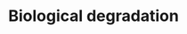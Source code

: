 ---
title: Biological degradation
longTitle: 'Biological degradation'
tags:
- gccommon
usedFor:
- "[[Biodegradation]]"
---
